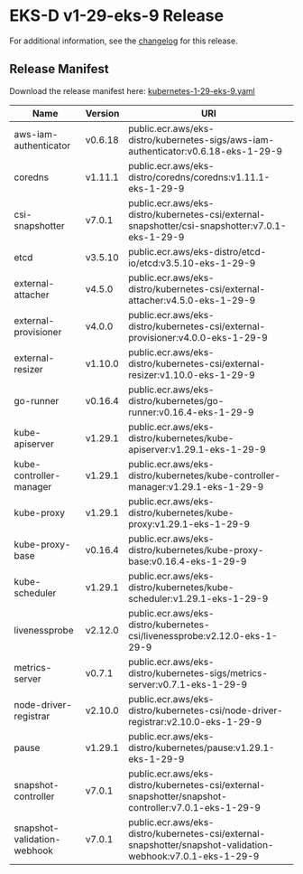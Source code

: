 # EKS-D v1-29-eks-9 Release

For additional information, see the [changelog](CHANGELOG-v1-29-eks-9.md) for this release.

## Release Manifest

Download the release manifest here: [kubernetes-1-29-eks-9.yaml](https://distro.eks.amazonaws.com/kubernetes-1-29/kubernetes-1-29-eks-9.yaml)

| Name | Version | URI |
|------|---------|-----|
| aws-iam-authenticator | v0.6.18 | public.ecr.aws/eks-distro/kubernetes-sigs/aws-iam-authenticator:v0.6.18-eks-1-29-9 |
| coredns | v1.11.1 | public.ecr.aws/eks-distro/coredns/coredns:v1.11.1-eks-1-29-9 |
| csi-snapshotter | v7.0.1 | public.ecr.aws/eks-distro/kubernetes-csi/external-snapshotter/csi-snapshotter:v7.0.1-eks-1-29-9 |
| etcd | v3.5.10 | public.ecr.aws/eks-distro/etcd-io/etcd:v3.5.10-eks-1-29-9 |
| external-attacher | v4.5.0 | public.ecr.aws/eks-distro/kubernetes-csi/external-attacher:v4.5.0-eks-1-29-9 |
| external-provisioner | v4.0.0 | public.ecr.aws/eks-distro/kubernetes-csi/external-provisioner:v4.0.0-eks-1-29-9 |
| external-resizer | v1.10.0 | public.ecr.aws/eks-distro/kubernetes-csi/external-resizer:v1.10.0-eks-1-29-9 |
| go-runner | v0.16.4 | public.ecr.aws/eks-distro/kubernetes/go-runner:v0.16.4-eks-1-29-9 |
| kube-apiserver | v1.29.1 | public.ecr.aws/eks-distro/kubernetes/kube-apiserver:v1.29.1-eks-1-29-9 |
| kube-controller-manager | v1.29.1 | public.ecr.aws/eks-distro/kubernetes/kube-controller-manager:v1.29.1-eks-1-29-9 |
| kube-proxy | v1.29.1 | public.ecr.aws/eks-distro/kubernetes/kube-proxy:v1.29.1-eks-1-29-9 |
| kube-proxy-base | v0.16.4 | public.ecr.aws/eks-distro/kubernetes/kube-proxy-base:v0.16.4-eks-1-29-9 |
| kube-scheduler | v1.29.1 | public.ecr.aws/eks-distro/kubernetes/kube-scheduler:v1.29.1-eks-1-29-9 |
| livenessprobe | v2.12.0 | public.ecr.aws/eks-distro/kubernetes-csi/livenessprobe:v2.12.0-eks-1-29-9 |
| metrics-server | v0.7.1 | public.ecr.aws/eks-distro/kubernetes-sigs/metrics-server:v0.7.1-eks-1-29-9 |
| node-driver-registrar | v2.10.0 | public.ecr.aws/eks-distro/kubernetes-csi/node-driver-registrar:v2.10.0-eks-1-29-9 |
| pause | v1.29.1 | public.ecr.aws/eks-distro/kubernetes/pause:v1.29.1-eks-1-29-9 |
| snapshot-controller | v7.0.1 | public.ecr.aws/eks-distro/kubernetes-csi/external-snapshotter/snapshot-controller:v7.0.1-eks-1-29-9 |
| snapshot-validation-webhook | v7.0.1 | public.ecr.aws/eks-distro/kubernetes-csi/external-snapshotter/snapshot-validation-webhook:v7.0.1-eks-1-29-9 |
